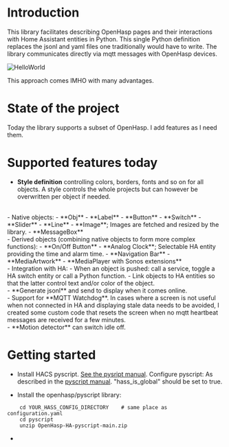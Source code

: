 # Introduction
This library facilitates describing OpenHasp pages and their interactions with Home Assistant entities in Python. This single Python definition replaces the jsonl and yaml files one traditionally would have to write. The library communicates directly via mqtt messages with OpenHasp devices.  

![HelloWorld](https://github.com/FredericG-BE/OpenHasp-HA-pyscript/assets/11998085/9b135649-75b5-46fd-aeea-e605f3431226)

This approach comes IMHO with many advantages.

# State of the project
Today the library supports a subset of OpenHasp. I add features as I need them. 

# Supported features today
- **Style definition** controlling colors, borders, fonts and so on for all objects. A style controls the whole projects but can however be overwritten per object if needed.
<br>
- Native objects:
    - **Obj**
    - **Label**
    - **Button**
    - **Switch**
    - **Slider**
    - **Line**
    - **Image**; Images are fetched and resized by the library.
    - **MessageBox**
<br>
- Derived objects (combining native objects to form more complex functions):
    - **On/Off Button**
    - **Analog Clock**; Selectable HA entity providing the time and alarm time.
    - **Navigation Bar**
    - **MediaArtwork**
    - **MediaPlayer with Sonos extensions**
<br>
- Integration with HA:
    - When an object is pushed: call a service, toggle a HA switch entity or call a Python function.
    - Link objects to HA entities so that the latter control text and/or color of the object.
<br>
- **Generate jsonl** and send to display when it comes online.    
<br>
- Support for **MQTT Watchdog**. In cases where a screen is not useful when not connected in HA and displaying stale data needs to be avoided, I created some custom code that resets the screen when no mqtt heartbeat messages are received for a few minutes.  
<br>
- **Motion detector** can switch idle off.

# Getting started

- Install HACS pyscript. [See the pysript manual](https://hacs-pyscript.readthedocs.io/en/latest/installation.html#option-2-manual). Configure pyscript: As described in the [pyscript manual](https://hacs-pyscript.readthedocs.io/en/latest/configuration.html). "hass_is_global" should be set to true.


- Install the openhasp/pyscript library:
```
    cd YOUR_HASS_CONFIG_DIRECTORY    # same place as configuration.yaml
    cd pyscript
    unzip OpenHasp-HA-pyscript-main.zip
```
-

